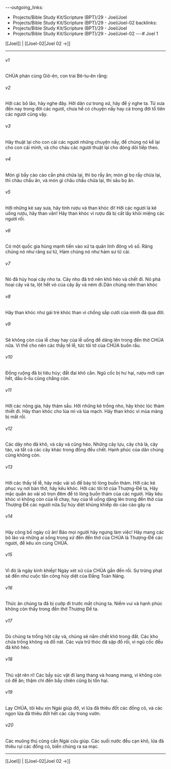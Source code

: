 ---outgoing_links:
  - Projects/Bible Study Kit/Scripture (BPT)/29 - Joel/Joel
  - Projects/Bible Study Kit/Scripture (BPT)/29 - Joel/Joel-02
backlinks:
  - Projects/Bible Study Kit/Scripture (BPT)/29 - Joel/Joel
  - Projects/Bible Study Kit/Scripture (BPT)/29 - Joel/Joel-02
---# Joel 1

[[Joel]] | [[Joel-02|Joel 02 →]]
***



###### v1 
CHÚA phán cùng Giô-ên, con trai Bê-tu-ên rằng: 

###### v2 
Hỡi các bô lão, hãy nghe đây. Hỡi dân cư trong xứ, hãy để ý nghe ta. Từ xưa đến nay trong đời các ngươi, chưa hề có chuyện nầy hay cả trong đời tổ tiên các ngươi cũng vậy. 

###### v3 
Hãy thuật lại cho con cái các ngươi những chuyện nầy, để chúng nó kể lại cho con cái mình, và cho cháu các ngươi thuật lại cho dòng dõi tiếp theo. 

###### v4 
Món gì bầy cào cào cắn phá chừa lại, thì bọ rầy ăn; món gì bọ rầy chừa lại, thì châu chấu ăn, và món gì châu chấu chừa lại, thì sâu bọ ăn. 

###### v5 
Hỡi những kẻ say sưa, hãy tỉnh rượu và than khóc đi! Hỡi các ngươi là kẻ uống rượu, hãy than vãn! Hãy than khóc vì rượu đã bị cất lấy khỏi miệng các ngươi rồi. 

###### v6 
Có một quốc gia hùng mạnh tiến vào xứ ta quân lính đông vô số. Răng chúng nó như răng sư tử, Hàm chúng nó như hàm sư tử cái. 

###### v7 
Nó đã hủy hoại cây nho ta. Cây nho đã trở nên khô héo và chết đi. Nó phá hoại cây vả ta, lột hết vỏ của cây ấy và ném đi.Dân chúng nên than khóc 

###### v8 
Hãy than khóc như gái trẻ khóc than vì chồng sắp cưới của mình đã qua đời. 

###### v9 
Sẽ không còn của lễ chay hay của lễ uống để dâng lên trong đền thờ CHÚA nữa. Vì thế cho nên các thầy tế lễ, tức tôi tớ của CHÚA buồn rầu. 

###### v10 
Đồng ruộng đã bị tiêu hủy; đất đai khô cằn. Ngũ cốc bị hư hại, rượu mới cạn hết, dầu ô-liu cũng chẳng còn. 

###### v11 
Hỡi các nông gia, hãy thảm sầu. Hỡi những kẻ trồng nho, hãy khóc lóc thảm thiết đi. Hãy than khóc cho lúa mì và lúa mạch. Hãy than khóc vì mùa màng bị mất rồi. 

###### v12 
Các dây nho đã khô, và cây vả cũng héo. Những cây lựu, cây chà là, cây táo, và tất cả các cây khác trong đồng đều chết. Hạnh phúc của dân chúng cũng không còn. 

###### v13 
Hỡi các thầy tế lễ, hãy mặc vải sô để bày tỏ lòng buồn thảm. Hỡi các kẻ phục vụ nơi bàn thờ, hãy kêu khóc. Hỡi các tôi tớ của Thượng-Đế ta, Hãy mặc quần áo vải sô trọn đêm để tỏ lòng buồn thảm của các ngươi. Hãy kêu khóc vì không còn của lễ chay, hay của lễ uống dâng lên trong đền thờ của Thượng Đế các ngươi nữa.Sự hủy diệt khủng khiếp do cào cào gây ra 

###### v14 
Hãy công bố ngày cữ ăn! Bảo mọi người hãy ngưng làm việc! Hãy mang các bô lão và những ai sống trong xứ đến đền thờ của CHÚA là Thượng-Đế các ngươi, để kêu xin cùng CHÚA. 

###### v15 
Vì đó là ngày kinh khiếp! Ngày xét xử của CHÚA gần đến rồi. Sự trừng phạt sẽ đến như cuộc tấn công hủy diệt của Đấng Toàn Năng. 

###### v16 
Thức ăn chúng ta đã bị cướp đi trước mắt chúng ta. Niềm vui và hạnh phúc không còn thấy trong đền thờ Thượng Đế ta. 

###### v17 
Dù chúng ta trồng hột cây vả, chúng sẽ nằm chết khô trong đất. Các kho chứa trống không và đổ nát. Các vựa trữ thóc đã sập đổ rồi, vì ngũ cốc đều đã khô héo. 

###### v18 
Thú vật rên rỉ! Các bầy súc vật đi lang thang và hoang mang, vì không còn cỏ để ăn; thậm chí đến bầy chiên cũng bị tổn hại. 

###### v19 
Lạy CHÚA, tôi kêu xin Ngài giúp đỡ, vì lửa đã thiêu đốt các đồng cỏ, và các ngọn lửa đã thiêu đốt hết các cây trong vườn. 

###### v20 
Các muông thú cũng cần Ngài cứu giúp. Các suối nước đều cạn khô, lửa đã thiêu rụi các đồng cỏ, biến chúng ra sa mạc.

***
[[Joel]] | [[Joel-02|Joel 02 →]]
